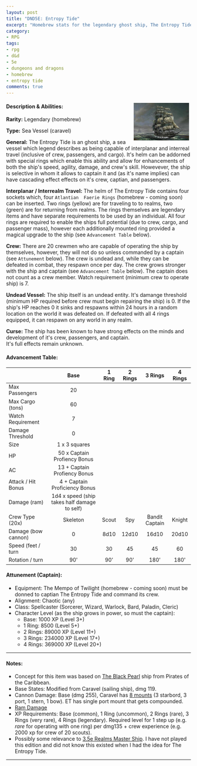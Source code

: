 ```yaml
---
layout: post
title: "DND5E: Entropy Tide"
excerpt: "Homebrew stats for the legendary ghost ship, The Entropy Tide"
category:
- RPG
tags:
- rpg
- d&d
- 5e
- dungeons and dragons
- homebrew
- entropy tide
comments: true
---
```


<img src="/images/dnd/entropytide.jpg" style="float: right; margin: 5px; max-width: 30%; height: auto">

#### Description & Abilities:

**Rarity:**  Legendary (homebrew)

**Type:**  Sea Vessel (caravel)

**General:**  The Entropy Tide is an ghost ship, a sea vessel which legend describes as being capable of interplanar and 
interreal travel (inclusive of crew, passengers, and cargo).  It's helm can be addorned with special rings which enable 
this ability and allow for enhancements of both the ship's speed, agility, damage, and crew's skill.  Howevever, the ship 
is selective in whom it allows to captain it and (as it's name implies) can have cascading effect effects on it's crew, 
captian, and passengers.

**Interplanar / Interrealm Travel:**  The helm of The Entropy Tide contains four sockets which, four ```Atlantian 
Faerie Rings``` (homebrew - coming soon) can be inserted.  Two rings (yellow) are for traveling to to realms, two (green) 
are for returning from realms.  The rings themselves are legendary items and have separate requirements to be used by an 
individual. All four rings are required to enable the ships full potential (due to crew, cargo, and passenger mass), however 
each additionally mounted ring provided a magical upgrade to the ship (see ```Advancement Table``` below).

**Crew:**  There are 20 crewmen who are capable of operating the ship by themselves, however, they will not do so unless 
commanded by a captain (see ```Attunement``` below).  The crew is undead and, while they can be defeated in combat, they 
respawn once per day.  The crew grows stronger with the ship and captain (see ```Advancement Table``` below).  The captain 
does not count as a crew member.  Watch requirement (minimum crew to operate ship) is 7.

**Undead Vessel:**  The ship itself is an undead entity.  It's damange threshold (minimum HP required before crew must begin 
repairing the ship) is 0.  If the ship's HP reaches 0 it sinks and respawns within 24 hours in a random location on the world 
it was defeated on.  If defeated with all 4 rings equipped, it can respawn on any world in any realm.

**Curse:**  The ship has been known to have strong effects on the minds and development of it's crew, passengers, and captain.  
It's full effects remain unknown.

#### Advancement Table:

|                     | Base     | 1 Ring | 2 Rings | 3 Rings        | 4 Rings |
| ------------------- | :------: | :----: | :-----: | :------------: | :-----: |
| Max Passengers      | 20                                                     |
| Max Cargo (tons)    | 60                                                     |
| Watch Requirement   | 7                                                      |
| Damage Threshold    | 0                                                      |
| Size                | 1 x 3 squares                                          |
| HP                  | 50 x Captain Profiency Bonus                           |
| AC                  | 13 + Captain Profiency Bonus                           |
| Attack / Hit Bonus  | 4  + Captain Proficiency Bonus                         |
| Damage (ram)        | 1d4 x speed (ship takes half damage to self)           |
| Crew Type (20x)     | Skeleton | Scout  | Spy     | Bandit Captain | Knight  | 
| Damage (bow cannon) | 0        | 8d10   | 12d10   | 16d10          | 20d10   |
| Speed (feet / turn  | 30       | 30     | 45      | 45             | 60      |
| Rotation / turn     | 90'      | 90'    | 90'     | 180'           | 180'    |

#### Attunement (Captain):

- Equipment: The Mempo of Twilight (homebrew - coming soon) must be donned to captian The Entropy Tide and command its crew.
- Alignment: Chaotic (any)
- Class: Spellcaster (Sorcerer, Wizard, Warlock, Bard, Paladin, Cleric)
- Character Level (as the ship grows in power, so must the captain):
  - Base: 1000 XP (Level 3+)
  - 1 Ring: 8500 (Level 5+)
  - 2 Rings: 89000 XP (Level 11+)
  - 3 Rings: 234000 XP (Level 17+)
  - 4 Rings: 369000 XP (Level 20+)

---

#### Notes:

- Concept for this item was based on [The Black Pearl](http://pirates.wikia.com/wiki/Black_Pearl) ship from Pirates of the Caribbean.
- Base States:  Modified from Caravel (sailing ship), dmg 119.
- Cannon Damage: Base (dmg 255), Caravel has [8 mounts](http://www.tribality.com/2014/12/26/naval-combat-rules-dd-5th-edition-part-1/) (3 starbord, 3 port, 1 stern, 1 bow).  ET has single port mount that gets compounded.
- [Ram Damage](http://www.tribality.com/2014/12/31/naval-combat-rules-for-dd-5th-edition-part-3/)
- XP Requirements:  Base (common), 1 Ring (uncommon), 2 Rings (rare), 3 Rings (very rare), 4 Rings (legendary).  Required level for 1 step up (e.g. 
*rare* for operating with one ring) per dmg135 + crew experience (e.g. 2000 xp for crew of 20 scouts).
- Possibly some relevance to [3.5e Realms Master Ship](http://forgottenrealms.wikia.com/wiki/Realms_Master).  I have not played this edition and did not know this existed when I had the idea for The Entropy Tide.

---
